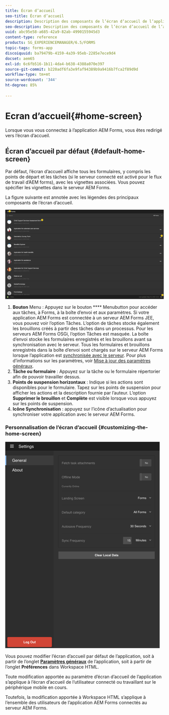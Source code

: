```yaml
---
title: Écran d’accueil
seo-title: Écran d’accueil
description: Description des composants de l’écran d’accueil de l’application AEM Forms.
seo-description: Description des composants de l’écran d’accueil de l’application AEM Forms
uuid: abc95e58-a685-42a9-82ab-4990155945d3
content-type: reference
products: SG_EXPERIENCEMANAGER/6.5/FORMS
topic-tags: forms-app
discoiquuid: ba79479b-4159-4a39-95eb-2285e7ece9d4
docset: aem65
exl-id: 6c6fb516-1b11-4da4-b638-4388a070e397
source-git-commit: b220adf6fa3e9faf94389b9a9416b7fca2f89d9d
workflow-type: tm+mt
source-wordcount: '344'
ht-degree: 85%

---
```


# Ecran d’accueil{#home-screen}

Lorsque vous vous connectez à l’application AEM Forms, vous êtes redirigé vers l’écran d’accueil.

## Écran d’accueil par défaut {#default-home-screen}

Par défaut, l’écran d’accueil affiche tous les formulaires, y compris les points de départ et les tâches (si le serveur connecté est activé pour le flux de travail d’AEM forms), avec les vignettes associées. Vous pouvez spécifier les vignettes dans le serveur AEM Forms.

La figure suivante est annotée avec les légendes des principaux composants de l’écran d’accueil.

![Écran d’accueil de l’application Forms](assets/home-screen-1.png)

<!--Click to enlarge

![home-screen-1-1](assets/home-screen-1-1.png)-->

1. **Bouton** Menu : Appuyez sur le bouton  **** Menubutton pour accéder aux tâches, à Forms, à la boîte d’envoi et aux paramètres. Si votre application AEM Forms est connectée à un serveur AEM Forms JEE, vous pouvez voir l’option Tâches. L’option de tâches stocke également les brouillons créés à partir des tâches dans un processus. Pour les serveurs AEM Forms OSGi, l’option Tâches est masquée. La boîte d’envoi stocke les formulaires enregistrés et les brouillons avant sa synchronisation avec le serveur. Tous les formulaires et brouillons enregistrés dans la boîte d’envoi sont chargés sur le serveur AEM Forms lorsque l’application est [synchronisée avec le serveur](../../forms/using/sync-app.md). Pour plus d’informations sur les paramètres, voir [Mise à jour des paramètres généraux](../../forms/using/update-general-settings.md).
1. **Tâche ou formulaire** : Appuyez sur la tâche ou le formulaire répertorier afin de pouvoir travailler dessus.
1. **Points de suspension horizontaux** : Indique si les actions sont disponibles pour le formulaire. Tapez sur les points de suspension pour afficher les actions et la description fournie par l’auteur. L’option **Supprimer le brouillon** et **Complète** est visible lorsque vous appuyez sur les points de suspension.
1. **Icône Synchronisation** : appuyez sur l’icône d’actualisation pour synchroniser votre application avec le serveur AEM Forms.

### Personnalisation de l’écran d’accueil  {#customizing-the-home-screen}

![Paramètres généraux](assets/gen-settings.png)

Vous pouvez modifier l’écran d’accueil par défaut de l’application, soit à partir de l’onglet **[Paramètres généraux](../../forms/using/update-general-settings.md)** de l’application, soit à partir de l’onglet **Préférences** dans Workspace HTML.

Toute modification apportée au paramètre d’écran d’accueil de l’application s’applique à l’écran d’accueil de l’utilisateur connecté ou travaillant sur le périphérique mobile en cours.

Toutefois, la modification apportée à Workspace HTML s’applique à l’ensemble des utilisateurs de l’application AEM Forms connectés au serveur AEM Forms.
